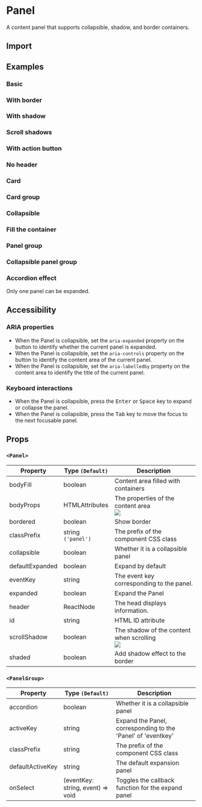 # Panel

A content panel that supports collapsible, shadow, and border containers.

## Import

<!--{include:<import-guide>}-->

## Examples

### Basic

<!--{include:`basic.md`}-->

### With border

<!--{include:`bordered.md`}-->

### With shadow

<!--{include:`shaded.md`}-->

### Scroll shadows

<!--{include:`scroll-shadow.md`}-->

### With action button

<!--{include:`with-action.md`}-->

### No header

<!--{include:`no-header.md`}-->

### Card

<!--{include:`card.md`}-->

### Card group

<!--{include:`card-grid.md`}-->

### Collapsible

<!--{include:`collapsible.md`}-->

### Fill the container

<!--{include:`body-fill.md`}-->

### Panel group

<!--{include:`panel-group.md`}-->

### Collapsible panel group

<!--{include:`accordion-group.md`}-->

### Accordion effect

Only one panel can be expanded.

<!--{include:`accordion-group-active.md`}-->

## Accessibility

### ARIA properties

- When the Panel is collapsible, set the `aria-expanded` property on the button to identify whether the current panel is expanded.
- When the Panel is collapsible, set the `aria-controls` property on the button to identify the content area of the current panel.
- When the Panel is collapsible, set the `aria-labelledby` property on the content area to identify the title of the current panel.

### Keyboard interactions

- When the Panel is collapsible, press the <kbd>Enter</kbd> or <kbd>Space</kbd> key to expand or collapse the panel.
- When the Panel is collapsible, press the <kbd>Tab</kbd> key to move the focus to the next focusable panel.

## Props

### `<Panel>`

<!-- prettier-sort-markdown-table -->

| Property        | Type `(Default)`   | Description                                              |
| --------------- | ------------------ | -------------------------------------------------------- |
| bodyFill        | boolean            | Content area filled with containers                      |
| bodyProps       | HTMLAttributes     | The properties of the content area<br/>![][5.62.0]       |
| bordered        | boolean            | Show border                                              |
| classPrefix     | string `('panel')` | The prefix of the component CSS class                    |
| collapsible     | boolean            | Whether it is a collapsible panel                        |
| defaultExpanded | boolean            | Expand by default                                        |
| eventKey        | string             | The event key corresponding to the panel.                |
| expanded        | boolean            | Expand the Panel                                         |
| header          | ReactNode          | The head displays information.                           |
| id              | string             | HTML ID attribute                                        |
| scrollShadow    | boolean            | The shadow of the content when scrolling<br/>![][5.62.0] |
| shaded          | boolean            | Add shadow effect to the border                          |

### `<PanelGroup>`

| Property         | Type `(Default)`                  | Description                                                  |
| ---------------- | --------------------------------- | ------------------------------------------------------------ |
| accordion        | boolean                           | Whether it is a collapsible panel                            |
| activeKey        | string                            | Expand the Panel, corresponding to the 'Panel' of 'eventkey' |
| classPrefix      | string                            | The prefix of the component CSS class                        |
| defaultActiveKey | string                            | The default expansion panel                                  |
| onSelect         | (eventKey: string, event) => void | Toggles the callback function for the expand panel           |

[5.62.0]: https://img.shields.io/badge/min-v5.62.0-blue
